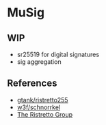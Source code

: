 # MuSig

## WIP
- sr25519 for digital signatures
- sig aggregation

## References
- [gtank/ristretto255]
- [w3f/schnorrkel]
- [The Ristretto Group]

[gtank/ristretto255]: https://pkg.go.dev/mod/github.com/gtank/ristretto255@v0.1.2
[The Ristretto Group]: https://ristretto.group/
[w3f/schnorrkel]: https://github.com/w3f/schnorrkel
